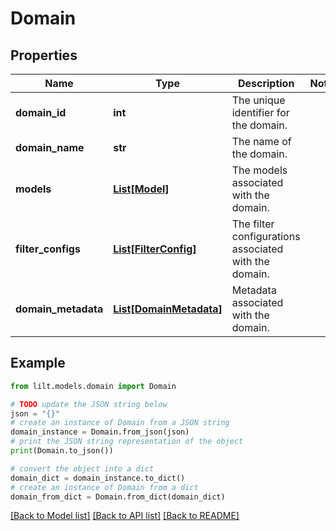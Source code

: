 # Domain


## Properties

Name | Type | Description | Notes
------------ | ------------- | ------------- | -------------
**domain_id** | **int** | The unique identifier for the domain. | 
**domain_name** | **str** | The name of the domain. | 
**models** | [**List[Model]**](Model.md) | The models associated with the domain. | 
**filter_configs** | [**List[FilterConfig]**](FilterConfig.md) | The filter configurations associated with the domain. | 
**domain_metadata** | [**List[DomainMetadata]**](DomainMetadata.md) | Metadata associated with the domain. | 

## Example

```python
from lilt.models.domain import Domain

# TODO update the JSON string below
json = "{}"
# create an instance of Domain from a JSON string
domain_instance = Domain.from_json(json)
# print the JSON string representation of the object
print(Domain.to_json())

# convert the object into a dict
domain_dict = domain_instance.to_dict()
# create an instance of Domain from a dict
domain_from_dict = Domain.from_dict(domain_dict)
```
[[Back to Model list]](../README.md#documentation-for-models) [[Back to API list]](../README.md#documentation-for-api-endpoints) [[Back to README]](../README.md)


